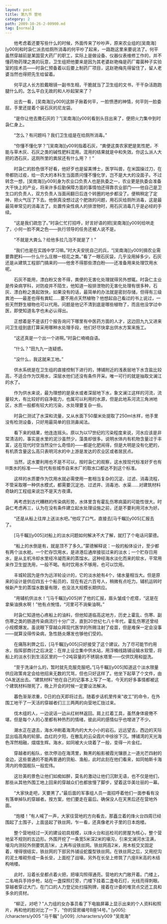 ```yaml
---
layout: post
title: 第九节 营地
category: 2
path: 2009-10-26-2-00900.md
tag: [normal]
---
```


　　他考虑着还要写些什么的时候，外面传来了吵吵声，原来农业组的[吴南海][y009]和时袅仁派去给厕所消毒的何平吵了起来，一路跑这里来要说法了。何平虽然穿越前是某国营大药厂的职工，实际上是做设备、仪器仪表维修工作的，并不懂药物药理之类的玩意，卫生组把他要来是因为其老婆赵艳梅是药厂霉菌种子实验室的技术员——时袅仁预备着以后要上制药厂项目，这赵艳梅先得留住了，留人老婆当然也得把先生给留着。

　　何平这人长方脸戴眼镜一副书生相，干脆就当了卫生组的文书，干干杂活跑跑腿什么的。怎么平白无故的和人吵起架来了？

　　出去一看，[吴南海][y009]这胖子揪着何平，一脸愤懑的神情，何平则一脸委屈，手里还提着个装石灰的尼龙袋。

　　“是你让他去撒石灰的？”[吴南海][y009]看到头目出来了，便把火力集中到时袅仁身上。

　　“怎么？有问题吗？我们卫生组是在给厕所消毒。”

　　“你懂不懂化学？”[吴南海][y009]指着石灰，“粪便这类农家肥是氮性肥，不能与草木灰、石灰之类的碱性肥料混用。混用的结果就是中和失效。你这么派人大把的洒石灰，这厕所里的粪尿还有什么用？！”

　　时袅仁的脸色很不好看，他好歹也是留美博士，医学叫兽，在米国操过刀，在帝都防过疫，给一农大的本科生当面质问懂不懂化学，岂不是大大的没面子。不过转念一想，[吴南海][y009]身为农业口负责人也是执委之一，农业更是执委会准备大干快上的产业，将来许多后勤保障方面的事情怕还得靠农业部门——他自己是卫生口的负责人，双方负责人当面闹翻日后连个转圈的地步都没了。便稍稍定了定神，把火气压了下去。他倒真没想过这个肥效的问题，用石灰给厕所消毒，这是最最简单常见的消毒法了。处置传染性病人的排泄物时，用石灰消毒几乎是必经的手续。

　　“这是我们疏忽了。”时袅仁忙打招呼，好言好语的把[吴南海][y009]给哄走了，小何一脸不爽之色——执行领导的任务还被人说不是。

　　“不就是大粪么？给他多拉几泡不就是了！”

　　“我们也是在实践中学习嘛。”时大夫安抚自己的兵，“[吴南海][y009]搞农业需要靠肥料——什么什么庄稼一枝花之类。”看了一眼石灰袋，几乎没用掉多少。石灰还是从建筑工程部门搞来的——他舍不得那些漂白粉——还准备用来处理饮用水呢。

　　石灰不能用，漂白粉又舍不得，粪便的无害化处理就得另外想辄。时袅仁主业是传染病学科，对防疫并不陌生，他知道一般排泄物的无害化处理有很多种，石灰、漂白粉之类起效快，如果没有的话，最简单的办法就是密封存储，但得有三级粪池——最差也得有粪缸……要不用点天然植物？他想起自己看过的书上说过，一些天然野生植物也可以代用。问题是他记不清到底是哪些植物了，而且他没学过中医，即使知道名字也未必认得出。

　　正想着是不是该打个报告询问下哪里有中医药方面的人才，这边田九九又进来问卫生组到底打算采用哪种水处理手段，他们好尽快拿出供水方案来施工。

　　“这还真是一个出一个进啊。”时袅仁喃喃自语。

　　“什么？”田九九一连疑惑。

　　“没什么，我这就来工地。”

　　供水系统是在卫生组的直接控制下进行的，博铺附近的浅表层地下水含盐比较高，不适合作为饮用水，深层水他们还没有条件开采。唯一可行的就是抽取文澜江的水了。

　　作为供水来说，最为理想的是泉水或者深层地下水，象文澜江这样的河流，流量较大，有比较好的自净能力，也属可以利用的水源，但是此地系河流三角洲地区，水质一般都有较大的污染，水处理要复杂一些。

　　时袅仁测试了水深和流量，又从水面下50厘米处提取了250ml水样，他手里没有检测设备，只好用最简单的目测鼻闻法。

　　看下来的结果，他连连摇头。原以为以17世纪的污染程度来说，河水应该是非常清洁的，事实是水里的泥沙虽然少，藻类却很多。说明水体内有机物含量过于丰富，这在现代时空当然没什么奇怪的——都是化肥闹得，但是大明是没有化肥的，有机质含量这么高只表明河水的中上游是发达的农业区或者居民点。

　　当然，这水要利用也不是不可以，按时袅仁的观察，这水按现代标准好歹也有Ⅲ类水的标准——现代有些城市自来水厂的取水口都达不到这个标准。

　　这样的水质要作为饮用水就必需使用一套相当复杂的沉淀、过滤、消毒流程，不管采取哪一种供水模式，都需要沉淀池、过滤井、消毒池、水渠……对建筑材料奇缺的工程组来说岂不是天方夜谭。

　　再考虑到古代糟糕的传染病形势，水体里含有霍乱伤寒病菌的可能性很大。时袅仁考虑再三，认为在没有条件建立起水处理设施之前，还是不要利用河水为好。

　　“还是从船上往岸上送淡水吧。”他叹了口气，直接去[马千瞩][y005]汇报去了。

　　[马千瞩][y005]对船上的淡水问题如何解决不大了解，就打了个电话问蒙德。

　　“船上的水倒是有，就是顶不了多久。”蒙德解释说：一般的船体设计，至少都有两个淡水舱。一个贮存饮用水，是进港后通岸接驳过来的淡水；一个贮存日用水，是从主机冷却水里经冷凝而来的蒸馏水。这种经海水淡化而来的软水，平常用来作卫生盥洗用，一般不喝。有时饮用水不够用，也可以饮用。

　　丰城轮因为是作为远洋轮设计的，它的淡水舱有4个，储水量相当大。但是原来的设计是供应四五十个船员的，现在有近六百号人，稍微有点吃力。辅机运转时候新产生的蒸馏水数量有限，也没法大规模长期供应。

　　“用辅机供淡水！”[马千瞩][y005]听了他的汇报，眉头皱成个疙瘩，“这是在拿柴油换水啊！”他有点惋惜，“河里可不淌柴油啊。”

　　时袅仁知道他心疼船上的油料，但他知道临高这地方，历史上霍乱、伤寒、副伤寒之类的肠道传染病流行十分广泛，直到20世纪七八十年代，霍乱伤寒还曾经小规模爆发。虽说眼下穿越众拜现代医学的所赐注射了疫苗，但是难保一定会没事——就算没得传染病，急性肠炎爆发也够他们受的。

　　在痛陈利弊之后，[马千瞩][y005]只好接受了这个建议。为了尽可能节约用水，指挥部商讨之后决定：在岸上设立集中供水站，用浮桶线路铺设输水软管，将船上的淡水引到生活区里的一个2吨容量的不锈钢水塔里——仅供饮用和盥洗。

　　“至于洗澡什么的，暂时就先克服克服吧。”[马千瞩][y005]知道这个淡水限量供应政策肯定会给他招来无数的咒骂，但也只好这样了。他坐下起草了个文件，由OA发送出去。“建筑材料”他在自己的记事本上写了一笔，今天的好多事情都被这个建筑材料限死了，晚上开会的时候一定要设法解决。

　　暮色渐渐浓重，D日的白天即将过去。随着步话机里传来“收工”的命令，在外围工地干了一天活的穿越者们三三两两的向营地汇拢过来。

　　伐木组的人，一边说话一边从红树林返回。肩上扛着工具，虽然身体疲倦不堪，但是每个人的心里都有种热烈的情绪，彼此间的感情似乎也增进了不少。

　　潮水正在退去，海水冲刷着海湾内的大大小小的岩石。远远望去，西边的天际显出临高角的轮廓。血红的夕阳，在散乱的云朵霞片中徐徐下沉。博铺湾的天光海色浑然相融，熠熠生辉。海水，如同被大火烧着了一般，变得一片金红。

　　穿越者的船队，依次停泊在海湾里，黝黑的船影被霞光镶嵌上一道光芒四射的金边，这些普通的不能再普通的货船、渔船，此时此刻在他们看来，如同帕斯卡海湾内的帝国舰队一般宏伟。

　　这壮美的景色让他们如痴如醉，莫名的激动让他们沉默无语，也不仅是他们，那些从其他外围工地上回来的穿越众们也都放慢了脚步，望着这华美壮丽的一幕。

　　“大家快走吧，天要黑了。”最后面的军事组人员一面招呼着他们一面参看有没有落单掉队的穿越者。按方案，他们要走在最后。确保没人在天黑后还在营地外面。

　　“炮楼！”有人喊了一声，大家往营地的方向看去，那矗立着的烽火台四周已经围起了土围子，上面竖起了铁丝网，乍一看，还真像老片子里的日本炮楼。

　　整个营地经过一天的建设初具规模，以烽火台和巡检司的房屋为核心，整个营地呈不规则的五边形。外围开挖了一条宽5米深2米的壕沟，引来文澜河水注满，壕沟内测较外侧要筑高1米，上再布设铁丝网。铁丝网高2米，用木桩交叉固定着，埋得很结实，铁丝网的下部另外铺设蛇腹型铁丝网。在铁丝网之后，又用挖沟的泥土堆砌夯成一条长垒，上面挖了战壕。另外在长垒上修筑了六座8米高的木结构哨楼。

　　此时，沿着长垒都点着火把，把壕沟照得通亮。营地的大门敞开着。门楼上，二名哨兵手持步枪，站在一盏探照灯旁，门楼下挂着二盏电石灯，光线亮得刺眼。穿越者穿过大门，在门口的人力登记处扫描狗牌，接着在计委的堆货点交还工具和多余的资材。

　　“柳正，对吧？”人力组的女办事员看了下电脑屏幕上显示出来的个人资料和照片，再和他的脸对比了一下，“你的营房编号B座14号。”
[y005]: /characters/y005 "马千瞩"
[y009]: /characters/y009 "吴南海"
